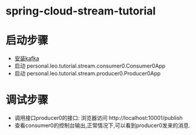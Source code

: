 # spring-cloud-stream-tutorial
# 启动步骤
- [安装kafka](http://kafka.apache.org/quickstart)
- 启动 personal.leo.tutorial.stream.consumer0.Consumer0App
- 启动 personal.leo.tutorial.stream.producer0.Producer0App
# 调试步骤
- 调用接口producer0的接口: 浏览器访问 http://localhost:10001/publish
- 查看consumer0的控制台输出,正常情况下,可以看到producer0发来的消息.
